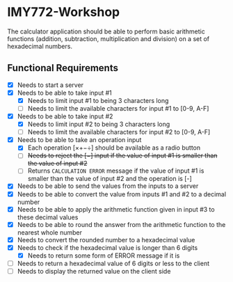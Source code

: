 # IMY772-Workshop

The calculator application should be able to perform basic arithmetic functions (addition, subtraction, multiplication and division) on a set of hexadecimal numbers.

## Functional Requirements


- [x] Needs to start a server
- [x] Needs to be able to take input #1
  - [x] Needs to limit input #1 to being 3 characters long
  - [ ] Needs to limit the available characters for input #1 to [0-9, A-F]
- [x] Needs to be able to take input #2
  - [x] Needs to limit input #2 to being 3 characters long
  - [ ] Needs to limit the available characters for input #2 to [0-9, A-F]
- [x] Needs to be able to take an operation input
  - [x] Each operation [×+−÷] should be available as a radio button
  - [ ] ~~Needs to reject the [−] input if the value of input #1 is smaller than the value of input #2~~
  - [ ] Returns ```CALCULATION ERROR``` message if the value of input #1 is smaller than the value of input #2 and the operation is [-]
- [x] Needs to be able to send the values from the inputs to a server
- [x] Needs to be able to convert the value from inputs #1 and #2 to a decimal number
- [x] Needs to be able to apply the arithmetic function given in input #3 to these decimal values
- [x] Needs to be able to round the answer from the arithmetic function to the nearest whole number
- [x] Needs to convert the rounded number to a hexadecimal value
- [x] Needs to check if the hexadecimal value is longer than 6 digits
  - [x] Needs to return some form of ERROR message if it is
- [ ] Needs to return a hexadecimal value of 6 digits or less to the client
- [ ] Needs to display the returned value on the client side
